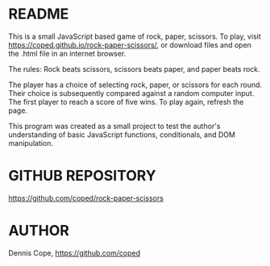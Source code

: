 # README
This is a small JavaScript based game of rock, paper, scissors. To play, visit https://coped.github.io/rock-paper-scissors/, or download files and open the .html file in an internet browser.

The rules: Rock beats scissors, scissors beats paper, and paper beats rock.

The player has a choice of selecting rock, paper, or scissors for each round. Their choice is subsequently compared against a random computer input. The first player to reach a score of five wins. To play again, refresh the page.

This program was created as a small project to test the author's understanding of basic JavaScript functions, conditionals, and DOM manipulation.

# GITHUB REPOSITORY
https://github.com/coped/rock-paper-scissors

# AUTHOR
Dennis Cope, https://github.com/coped